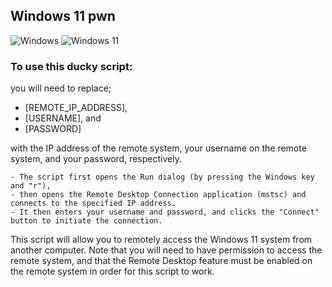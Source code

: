## Windows 11 pwn

![Windows](https://img.shields.io/badge/Windows-0078D6?style=for-the-badge&logo=windows&logoColor=white) ![Windows 11](https://img.shields.io/badge/Windows%2011-%230079d5.svg?style=for-the-badge&logo=Windows%2011&logoColor=white)

### To use this ducky script:
you will need to replace;

- [REMOTE_IP_ADDRESS], 
- [USERNAME], and 
- [PASSWORD] 

with the IP address of the remote system, your username on the remote system, and your password, respectively.

    - The script first opens the Run dialog (by pressing the Windows key and "r"), 
    - then opens the Remote Desktop Connection application (mstsc) and connects to the specified IP address. 
    - It then enters your username and password, and clicks the "Connect" button to initiate the connection.

This script will allow you to remotely access the Windows 11 system from another computer. Note that you will need to have permission to access the remote system, and that the Remote Desktop feature must be enabled on the remote system in order for this script to work.
